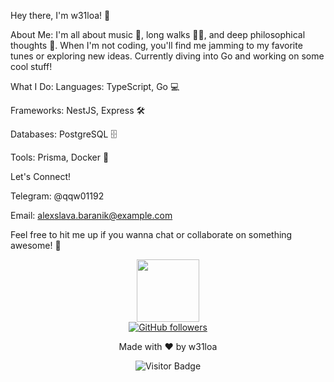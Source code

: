 Hey there, I'm w31loa! 👋

About Me:
I'm all about music 🎵, long walks 🚶‍♂️, and deep philosophical thoughts 🤔. When I'm not coding, you'll find me jamming to my favorite tunes or exploring new ideas. Currently diving into Go and working on some cool stuff!

What I Do:
  Languages: TypeScript, Go 💻
  
  Frameworks: NestJS, Express 🛠️
  
  Databases: PostgreSQL 🗄️

Tools: 
  Prisma, Docker 🐳

Let's Connect!

Telegram: @qqw01192

Email: alexslava.baranik@example.com

Feel free to hit me up if you wanna chat or collaborate on something awesome! 🚀

<div align="center"> <img src="https://media.giphy.com/media/LnQjpWaON8KrE/giphy.gif" width="100"/> </div>

<div align="center"> <a href="https://github.com/w31loa"> <img src="https://img.shields.io/github/followers/w31loa?label=Follow&style=social" alt="GitHub followers"/> </a> </div>

<div align="center"> <p>Made with ❤️ by w31loa</p> </div>
<div align="center"> <img src="https://visitor-badge.glitch.me/badge?page_id=w31loa.w31loa" alt="Visitor Badge"/> </div>

